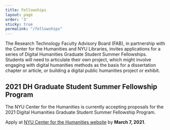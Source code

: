 ```yaml
---
title: Fellowships
layout: page
order: '3'
sticky: true
permalink: "/fellowships"
---
```

The Research Technology Faculty Advisory Board (FAB), in partnership with the Center for the Humanities and NYU Libraries, invites applications for a series of Digital Humanities Graduate Student Summer Fellowships. Students will need to articulate their own project, which might involve engaging with digital humanities methods as the basis for a dissertation chapter or article, or building a digital public humanities project or exhibit.

## 2021 DH Graduate Student Summer Fellowship Program
The NYU Center for the Humanities is currently accepting proposals for the 2021 Digital Humanities Graduate Student Summer Fellowship Program.

Apply at [NYU Center for the Humanities website](https://nyuhumanities.org/opportunity/digital-humanities-graduate-student-summer-fellowships/) by **March 7, 2021**.

